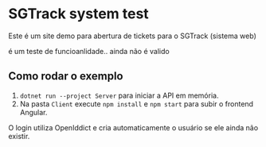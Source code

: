 # SGTrack system test

Este é um site demo para abertura de tickets para o SGTrack (sistema web)

é um teste de funcioanlidade.. ainda não é valido


## Como rodar o exemplo

1. `dotnet run --project Server` para iniciar a API em memória.
2. Na pasta `Client` execute `npm install` e `npm start` para subir o frontend Angular.

O login utiliza OpenIddict e cria automaticamente o usuário se ele ainda não existir.
